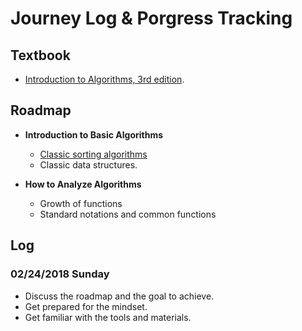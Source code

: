 # Journey Log & Porgress Tracking

## Textbook
- [Introduction to Algorithms, 3rd edition](https://www.amazon.com/Introduction-Algorithms-3rd-MIT-Press/dp/0262033844).

## Roadmap
- **Introduction to Basic Algorithms** 
  - [Classic sorting algorithms](sorting_algo.md)
  - Classic data structures.
  
- **How to Analyze Algorithms**
  - Growth of functions
  - Standard notations and common functions

## Log

### 02/24/2018 Sunday
- Discuss the roadmap and the goal to achieve. 
- Get prepared for the mindset.
- Get familiar with the tools and materials.
